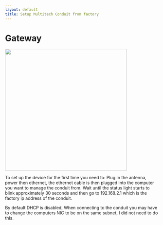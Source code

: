 ```yaml
---
layout: default
title: Setup Multitech Conduit from factory
---
```


#  Gateway

<img src="/multitechImages/conduitFromFactory/firstUseWizard.png" width="400">


To set up the device for the first time you need to:
Plug in the antenna, power then ethernet, the ethernet cable is then plugged into the computer you want to manage the conduit from.
Wait until the status light starts to blink approximately 30 seconds and then go to 192.168.2.1 which is the factory ip address of the conduit.

By default DHCP is disabled, When connecting to the conduit you may have to change the computers NIC to be on the same subnet, I did not need to do this.
